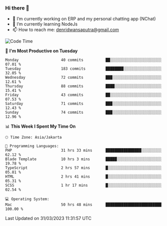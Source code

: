 ### Hi there 👋

- 🔭 I’m currently working on ERP and my personal chatting app (NChat)
- 🌱 I’m currently learning NodeJs
- 📫 How to reach me: denridwansaputra@gmail.com


<!--START_SECTION:waka-->
![Code Time](http://img.shields.io/badge/Code%20Time-2%2C889%20hrs%2015%20mins-blue)

📅 **I'm Most Productive on Tuesday** 

```text
Monday                   40 commits          ██░░░░░░░░░░░░░░░░░░░░░░░   07.01 % 
Tuesday                  183 commits         ████████░░░░░░░░░░░░░░░░░   32.05 % 
Wednesday                72 commits          ███░░░░░░░░░░░░░░░░░░░░░░   12.61 % 
Thursday                 88 commits          ████░░░░░░░░░░░░░░░░░░░░░   15.41 % 
Friday                   43 commits          ██░░░░░░░░░░░░░░░░░░░░░░░   07.53 % 
Saturday                 71 commits          ███░░░░░░░░░░░░░░░░░░░░░░   12.43 % 
Sunday                   74 commits          ███░░░░░░░░░░░░░░░░░░░░░░   12.96 % 
```


📊 **This Week I Spent My Time On** 

```text
🕑︎ Time Zone: Asia/Jakarta

💬 Programming Languages: 
PHP                      31 hrs 33 mins      ████████████████░░░░░░░░░   62.12 % 
Blade Template           10 hrs 3 mins       █████░░░░░░░░░░░░░░░░░░░░   19.78 % 
TypeScript               2 hrs 57 mins       █░░░░░░░░░░░░░░░░░░░░░░░░   05.81 % 
HTML                     2 hrs 41 mins       █░░░░░░░░░░░░░░░░░░░░░░░░   05.31 % 
SCSS                     1 hr 17 mins        █░░░░░░░░░░░░░░░░░░░░░░░░   02.54 % 

💻 Operating System: 
Mac                      50 hrs 48 mins      █████████████████████████   100.00 % 
```


 Last Updated on 31/03/2023 11:31:57 UTC
<!--END_SECTION:waka-->

